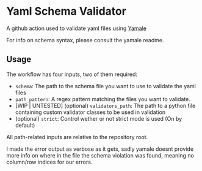 # Yaml Schema Validator

A github action used to validate yaml files using [Yamale](https://github.com/23andMe/Yamale)

For info on schema syntax, please consult the yamale readme.

## Usage
The workflow has four inputs, two of them required:
- `schema`: The path to the schema file you want to use to validate the yaml files
- `path_pattern`: A regex pattern matching the files you want to validate.
- [WIP | UNTESTED] (optional) `validators_path`: The path to a python file containing custom validator classes to be used in validation
- (optional) `strict`: Control wether or not strict mode is used (On by default)

All path-related inputs are relative to the repository root.

I made the error output as verbose as it gets, sadly yamale doesnt provide more info on where in the file the schema violation was found, meaning no column/row indices for our errors.